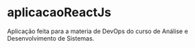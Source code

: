 # aplicacaoReactJs

Aplicação feita para a materia de DevOps do curso de Análise e Desenvolvimento de Sistemas.
